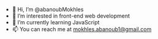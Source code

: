 - 👋 Hi, I’m @abanoubMokhles
- 👀 I’m interested in front-end web development
- 🌱 I’m currently learning JavaScript
- 📫 You can reach me at mokhles.abanoub1@gmail.com

<!---
abanoubMokhles/abanoubMokhles is a ✨ special ✨ repository because its `README.md` (this file) appears on your GitHub profile.
You can click the Preview link to take a look at your changes.
--->

